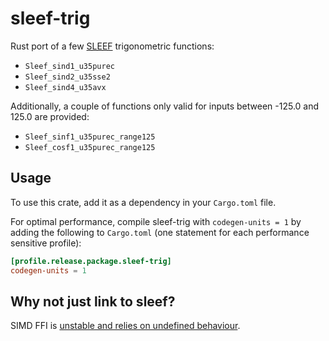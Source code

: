 # sleef-trig

Rust port of a few [SLEEF](https://sleef.org) trigonometric functions:

* `Sleef_sind1_u35purec`
* `Sleef_sind2_u35sse2`
* `Sleef_sind4_u35avx`

Additionally, a couple of functions only valid for inputs between -125.0 and
125.0 are provided:

* `Sleef_sinf1_u35purec_range125`
* `Sleef_cosf1_u35purec_range125`

## Usage

To use this crate, add it as a dependency in your `Cargo.toml` file.

For optimal performance, compile sleef-trig with `codegen-units = 1` by adding
the following to `Cargo.toml` (one statement for each performance sensitive
profile):

```toml
[profile.release.package.sleef-trig]
codegen-units = 1
```

## Why not just link to sleef?

SIMD FFI is [unstable and relies on undefined behaviour](https://github.com/rust-lang/rust/issues/63068).
